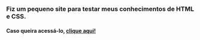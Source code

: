 ### Fiz um pequeno site para testar meus conhecimentos de HTML e CSS.

#### Caso queira acessá-lo, <a href="https://mpatrickaires.github.io/site-noticias-cidade/">clique aqui!<a>
